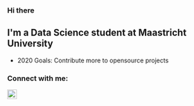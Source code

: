 ### Hi there

## I'm a Data Science student at Maastricht University
- 2020 Goals: Contribute more to opensource projects


### Connect with me:
[<img align="left" alt="LinkedIn" width ="22px" src="https://cdn.jsdelivr.net/npm/simple-icons@v3/icons/linkedin.svg" />][Linkedin]

<br />

[LinkedIn]: https://www.linkedin.com/in/gregbruss/



